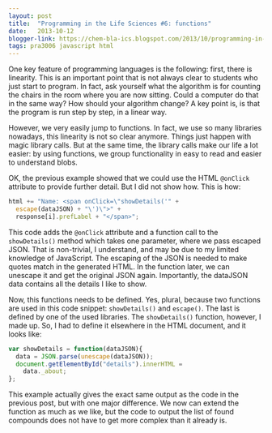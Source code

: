 ```yaml
---
layout: post
title:  "Programming in the Life Sciences #6: functions"
date:   2013-10-12
blogger-link: https://chem-bla-ics.blogspot.com/2013/10/programming-in-life-sciences-5-functions.html
tags: pra3006 javascript html
---
```


One key feature of programming languages is the following: first, there is linearity. This is an important point
that is not always clear to students who just start to program. In fact, ask yourself what the algorithm is for
counting the chairs in the room where you are now sitting. Could a computer do that in the same way? How should
your algorithm change? A key point is, is that the program is run step by step, in a linear way.

However, we very easily jump to functions. In fact, we use so many libraries nowadays, this linearity is not so
clear anymore. Things just happen with magic library calls. But at the same time, the library calls make our life
a lot easier: by using functions, we group functionality in easy to read and easier to understand blobs.

OK, the previous example showed that we could use the HTML `@onClick` attribute to provide further detail.
But I did not show how. This is how:

```javascript
html += "Name: <span onClick=\"showDetails('" +
  escape(dataJSON) + "\')\">" + 
  response[i].prefLabel + "</span>";
```

This code adds the `@onClick` attribute and a function call to the `showDetails()` method which takes one parameter,
where we pass escaped JSON. That is non-trivial, I understand, and may be due to my limited knowledge of JavaScript.
The escaping of the JSON is needed to make quotes match in the generated HTML. In the function later, we can unescape
it and get the original JSON again. Importantly, the dataJSON data contains all the details I like to show.

Now, this functions needs to be defined. Yes, plural, because two functions are used in this code snippet: `showDetails()`
and `escape()`. The last is defined by one of the used libraries. The `showDetails()` function, however, I made up.
So, I had to define it elsewhere in the HTML document, and it looks like:

```javascript
var showDetails = function(dataJSON){
  data = JSON.parse(unescape(dataJSON));
  document.getElementById("details").innerHTML =
    data._about;
};
```

This example actually gives the exact same output as the code in the previous post, but with one major difference.
We now can extend the function as much as we like, but the code to output the list of found compounds does not have
to get more complex than it already is.

